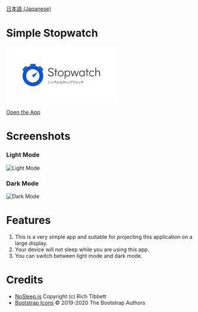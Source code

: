 [日本語 (Japanese)](README_ja.md)
# Simple Stopwatch

<img src="./favicon/OGP.png" alt="logo" width = 60%>

[Open the App](https://r-40021.github.io/stopwatch/)

# Screenshots
### Light Mode
![Light Mode](https://user-images.githubusercontent.com/75155258/124371427-9e232d80-dcbc-11eb-9459-d2d2164b566c.png)

### Dark Mode
![Dark Mode](https://user-images.githubusercontent.com/75155258/124371431-a8452c00-dcbc-11eb-9659-ee9ffa77da5e.png)

# Features
1. This is a very simple app and suitable for projecting this application on a large display.
2. Your device will not sleep while you are using this app.
3. You can switch between light mode and dark mode.

# Credits
- [NoSleep.js](https://github.com/richtr/NoSleep.js) Copyright (c) Rich Tibbett
- [Bootstrap Icons](https://github.com/twbs/icons/blob/main/LICENSE.md) &copy; 2019-2020 The Bootstrap Authors
